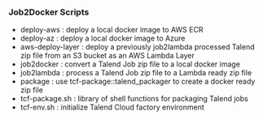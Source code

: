 ### Job2Docker Scripts

* deploy-aws       : deploy a local docker image to AWS ECR
* deploy-az        : deploy a local docker image to Azure
* aws-deploy-layer : deploy a previously job2lambda processed Talend zip file from an S3 bucket as an AWS Lambda Layer
* job2docker       : convert a Talend Job zip file to a local docker image
* job2lambda       : process a Talend Job zip file to a Lambda ready zip file
* package          : use tcf-package::talend_packager to create a docker ready zip file
* tcf-package.sh   : library of shell functions for packaging Talend jobs
* tcf-env.sh       : initialize Talend Cloud factory environment
